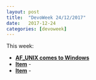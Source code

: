 ```yaml
---
layout: post
title:  "DevoWeek 24/12/2017"
date:   2017-12-24
categories: [devoweek]
---
```


This week:

* **[AF_UNIX comes to Windows](https://blogs.msdn.microsoft.com/commandline/2017/12/19/af_unix-comes-to-windows/)**
* **[Item]()** - 
* **[Item]()** - 
                            
